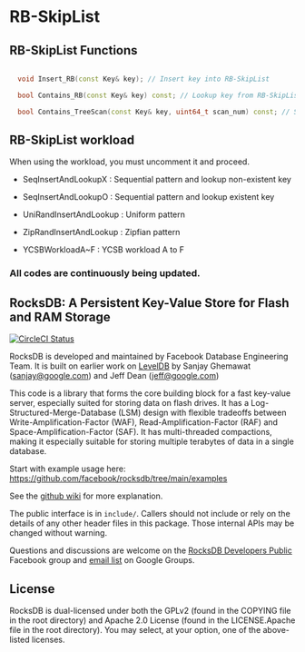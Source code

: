 # RB-SkipList

## RB-SkipList Functions

```C++

  void Insert_RB(const Key& key); // Insert key into RB-SkipList

  bool Contains_RB(const Key& key) const; // Lookup key from RB-SkipList

  bool Contains_TreeScan(const Key& key, uint64_t scan_num) const; // Scan key from RB-SkipList

```

## RB-SkipList workload

When using the workload, you must uncomment it and proceed.

- SeqInsertAndLookupX : Sequential pattern and lookup non-existent key

- SeqInsertAndLookupO : Sequential pattern and lookup existent key

- UniRandInsertAndLookup : Uniform pattern

- ZipRandInsertAndLookup : Zipfian pattern

- YCSBWorkloadA~F : YCSB workload A to F

### All codes are continuously being updated.

## RocksDB: A Persistent Key-Value Store for Flash and RAM Storage

[![CircleCI Status](https://circleci.com/gh/facebook/rocksdb.svg?style=svg)](https://circleci.com/gh/facebook/rocksdb)

RocksDB is developed and maintained by Facebook Database Engineering Team.
It is built on earlier work on [LevelDB](https://github.com/google/leveldb) by Sanjay Ghemawat (sanjay@google.com)
and Jeff Dean (jeff@google.com)

This code is a library that forms the core building block for a fast
key-value server, especially suited for storing data on flash drives.
It has a Log-Structured-Merge-Database (LSM) design with flexible tradeoffs
between Write-Amplification-Factor (WAF), Read-Amplification-Factor (RAF)
and Space-Amplification-Factor (SAF). It has multi-threaded compactions,
making it especially suitable for storing multiple terabytes of data in a
single database.

Start with example usage here: https://github.com/facebook/rocksdb/tree/main/examples

See the [github wiki](https://github.com/facebook/rocksdb/wiki) for more explanation.

The public interface is in `include/`.  Callers should not include or
rely on the details of any other header files in this package.  Those
internal APIs may be changed without warning.

Questions and discussions are welcome on the [RocksDB Developers Public](https://www.facebook.com/groups/rocksdb.dev/) Facebook group and [email list](https://groups.google.com/g/rocksdb) on Google Groups.

## License

RocksDB is dual-licensed under both the GPLv2 (found in the COPYING file in the root directory) and Apache 2.0 License (found in the LICENSE.Apache file in the root directory).  You may select, at your option, one of the above-listed licenses.
